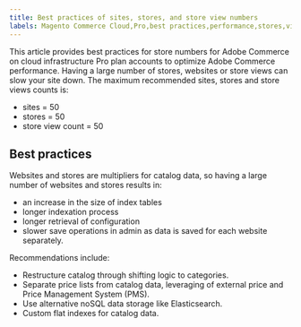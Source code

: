 ```yaml
---
title: Best practices of sites, stores, and store view numbers
labels: Magento Commerce Cloud,Pro,best practices,performance,stores,views,Adobe Commerce, cloud infrastructure
---
```


This article provides best practices for store numbers for Adobe Commerce on cloud infrastructure Pro plan accounts to optimize Adobe Commerce performance. Having a large number of stores, websites or store views can slow your site down. The maximum recommended sites, stores and store views counts is:

* sites = 50
* stores = 50
* store view count = 50

## Best practices

Websites and stores are multipliers for catalog data, so having a large number of websites and stores results in:

* an increase in the size of index tables
* longer indexation process
* longer retrieval of configuration
* slower save operations in admin as data is saved for each website separately.

Recommendations include:

* Restructure catalog through shifting logic to categories.
* Separate price lists from catalog data, leveraging of external price and Price Management System (PMS).
* Use alternative noSQL data storage like Elasticsearch.
* Custom flat indexes for catalog data.
